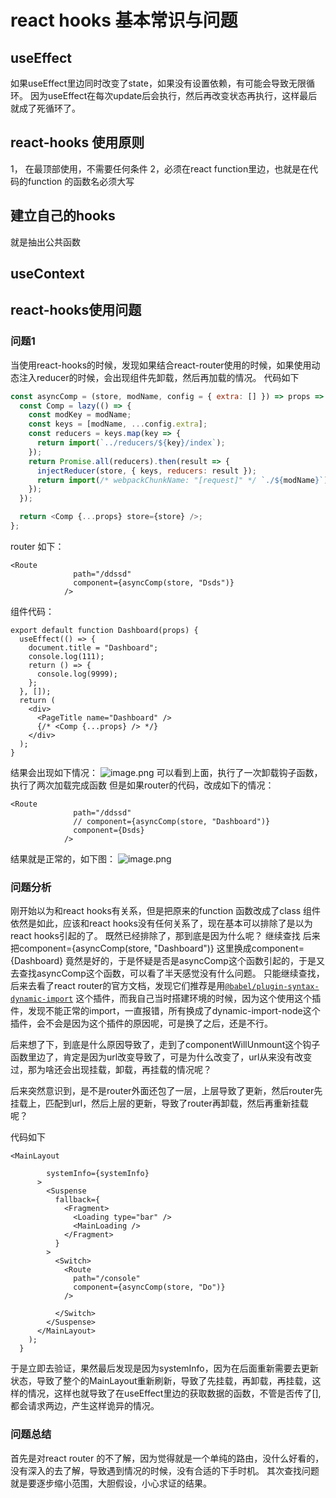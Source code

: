 # react hooks 基本常识与问题

## useEffect

如果useEffect里边同时改变了state，如果没有设置依赖，有可能会导致无限循环。 因为useEffect在每次update后会执行，然后再改变状态再执行，这样最后就成了死循环了。

## react-hooks 使用原则

1， 在最顶部使用，不需要任何条件 2，必须在react function里边，也就是在代码的function 的函数名必须大写

## 建立自己的hooks

就是抽出公共函数

## useContext

## react-hooks使用问题

### 问题1

当使用react-hooks的时候，发现如果结合react-router使用的时候，如果使用动态注入reducer的时候，会出现组件先卸载，然后再加载的情况。 代码如下

```javascript
const asyncComp = (store, modName, config = { extra: [] }) => props => {
  const Comp = lazy(() => {
    const modKey = modName;
    const keys = [modName, ...config.extra];
    const reducers = keys.map(key => {
      return import(`../reducers/${key}/index`);
    });
    return Promise.all(reducers).then(result => {
      injectReducer(store, { keys, reducers: result });
      return import(/* webpackChunkName: "[request]" */ `./${modName}`);
    });
  });

  return <Comp {...props} store={store} />;
};
```

router 如下：

```text
<Route
              path="/ddssd"
              component={asyncComp(store, "Dsds")}
            />
```

组件代码：

```text
export default function Dashboard(props) {
  useEffect(() => {
    document.title = "Dashboard";
    console.log(111);
    return () => {
      console.log(9999);
    };
  }, []);
  return (
    <div>
      <PageTitle name="Dashboard" />
      {/* <Comp {...props} /> */}
    </div>
  );
}
```

结果会出现如下情况： ![image.png](https://upload-images.jianshu.io/upload_images/4432476-bf9527301474b041.png?imageMogr2/auto-orient/strip%7CimageView2/2/w/1240) 可以看到上面，执行了一次卸载钩子函数，执行了两次加载完成函数 但是如果router的代码，改成如下的情况：

```text
<Route
              path="/ddssd"
              // component={asyncComp(store, "Dashboard")}
              component={Dsds}
            />
```

结果就是正常的，如下图： ![image.png](https://upload-images.jianshu.io/upload_images/4432476-7c36deccc41cd9f6.png?imageMogr2/auto-orient/strip%7CimageView2/2/w/1240)

### 问题分析

刚开始以为和react hooks有关系，但是把原来的function 函数改成了class 组件依然是如此，应该和react hooks没有任何关系了，现在基本可以排除了是以为react hooks引起的了。 既然已经排除了，那到底是因为什么呢？ 继续查找 后来把component={asyncComp\(store, "Dashboard"\)} 这里换成component={Dashboard} 竟然是好的，于是怀疑是否是asyncComp这个函数引起的，于是又去查找asyncComp这个函数，可以看了半天感觉没有什么问题。 只能继续查找， 后来去看了react router的官方文档，发现它们推荐是用[`@babel/plugin-syntax-dynamic-import`](https://babeljs.io/docs/plugins/syntax-dynamic-import/) 这个插件，而我自己当时搭建环境的时候，因为这个使用这个插件，发现不能正常的import，一直报错，所有换成了dynamic-import-node这个插件，会不会是因为这个插件的原因呢，可是换了之后，还是不行。

后来想了下，到底是什么原因导致了，走到了componentWillUnmount这个钩子函数里边了，肯定是因为url改变导致了，可是为什么改变了，url从来没有改变过，那为啥还会出现挂载，卸载，再挂载的情况呢？

后来突然意识到，是不是router外面还包了一层，上层导致了更新，然后router先挂载上，匹配到url，然后上层的更新，导致了router再卸载，然后再重新挂载呢？

代码如下

```text
<MainLayout

        systemInfo={systemInfo}
      >
        <Suspense
          fallback={
            <Fragment>
              <Loading type="bar" />
              <MainLoading />
            </Fragment>
          }
        >
          <Switch>
            <Route
              path="/console"
              component={asyncComp(store, "Do")}
            />

          </Switch>
        </Suspense>
      </MainLayout>
    );
  }
```

于是立即去验证，果然最后发现是因为systemInfo，因为在后面重新需要去更新状态，导致了整个的MainLayout重新刷新，导致了先挂载，再卸载，再挂载，这样的情况，这样也就导致了在useEffect里边的获取数据的函数，不管是否传了\[\],都会请求两边，产生这样诡异的情况。

### 问题总结

首先是对react router 的不了解，因为觉得就是一个单纯的路由，没什么好看的，没有深入的去了解，导致遇到情况的时候，没有合适的下手时机。 其次查找问题就是要逐步缩小范围，大胆假设，小心求证的结果。


